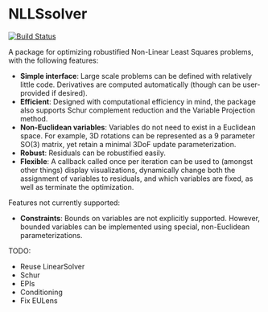 # NLLSsolver

[![Build Status](https://github.com/ojwoodford/NLLSsolver.jl/actions/workflows/CI.yml/badge.svg?branch=main)](https://github.com/ojwoodford/NLLSsolver.jl/actions/workflows/CI.yml?query=branch%3Amain)

A package for optimizing robustified Non-Linear Least Squares problems, with the following features:
- **Simple interface**: Large scale problems can be defined with relatively little code. Derivatives are computed automatically (though can be user-provided if desired).
- **Efficient**: Designed with computational efficiency in mind, the package also supports Schur complement reduction and the Variable Projection method.
- **Non-Euclidean variables**: Variables do not need to exist in a Euclidean space. For example, 3D rotations can be represented as a 9 parameter SO(3) matrix, yet retain a minimal 3DoF update parameterization.
- **Robust**: Residuals can be robustified easily.
- **Flexible**: A callback called once per iteration can be used to (amongst other things) display visualizations, dynamically change both the assignment of variables to residuals, and which variables are fixed, as well as terminate the optimization.

Features not currently supported:
- **Constraints**: Bounds on variables are not explicitly supported. However, bounded variables can be implemented using special, non-Euclidean parameterizations.

TODO:
- Reuse LinearSolver
- Schur
- EPIs
- Conditioning
- Fix EULens
